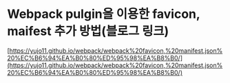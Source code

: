 # Webpack pulgin을 이용한 favicon, maifest 추가 방법\(블로그 링크\)

[https://yujo11.github.io/webpack/webpack%20favicon,%20manifest.json%20%EC%B6%94%EA%B0%80%ED%95%98%EA%B8%B0/](https://yujo11.github.io/webpack/webpack%20favicon,%20manifest.json%20%EC%B6%94%EA%B0%80%ED%95%98%EA%B8%B0/)

